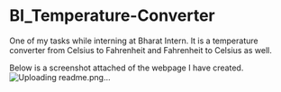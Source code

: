 # BI_Temperature-Converter
One of my tasks while interning at Bharat Intern. It is a temperature converter from Celsius to Fahrenheit and Fahrenheit to Celsius as well.

Below is a screenshot attached of the webpage I have created.
![Uploading readme.png…]()

